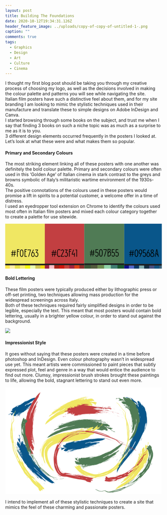 ```yaml
---
layout: post
title: Building The Foundations
date: 2020-10-12T19:34:31.126Z
header_feature_image: ../uploads/copy-of-copy-of-untitled-1-.png
caption: ""
comments: true
tags:
  - Graphics
  - Design
  - Art
  - Culture
  - Cinema
---
```

I thought my first blog post should be taking you through my creative process of choosing my logo, as well as the decisions involved in making the colour palette and patterns you will see while navigating the site.\
Italian film posters have such a distinctive feel about them, and for my site branding I am looking to mimic the stylistic techniques used in their manufacture and translate these to simple designs on Adobe InDesign and Canva.\
I started browsing through some books on the subject, and trust me when I say that finding 3 books on such a niche topic was as much as a surprise to me as it is to you.\
3 different design elements occurred frequently in the posters I looked at. Let’s look at what these were and what makes them so popular.

#### **Primary and Secondary Colours**

The most striking element linking all of these posters with one another was definitely the bold colour palette. Primary and secondary colours were often used in this ‘Golden Age’ of Italian cinema in stark contrast to the greys and browns symbolic of Italy’s militaristic wartime environment of the 1930s-40s.\
The positive connotations of the colours used in these posters would promise a lift in spirits to a potential customer, a welcome offer in a time of distress.\
I used an eyedropper tool extension on Chrome to identify the colours used most often in Italian film posters and mixed each colour category together to create a palette for use sitewide. 

![](../uploads/holly-s-greenery.png)

#### Bold Lettering

These film posters were typically produced either by lithographic press or off-set printing, two techniques allowing mass production for the widespread screenings across Italy.\
Both of these techniques required fairly simplified designs in order to be legible, especially the text. This meant that most posters would contain bold lettering, usually in a brighter yellow colour, in order to stand out against the background.

![](../uploads/copy-of-untitled.png)

#### Impressionist Style

It goes without saying that these posters were created in a time before photoshop and InDesign. Even colour photography wasn’t in widespread use yet. This meant artists were commissioned to paint pieces that subtly expressed plot, feel and genre in a way that would entice the audience to find out more. Clumsy, impressionist brush strokes brought these paintings to life, allowing the bold, stagnant lettering to stand out even more.

![](../uploads/brush.png)

I intend to implement all of these stylistic techniques to create a site that mimics the feel of these charming and passionate posters.